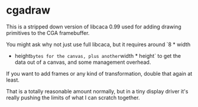 # cgadraw

This is a stripped down version of libcaca 0.99 used for adding drawing
primitives to the CGA framebuffer.

You might ask why not just use full libcaca, but it requires around `8 * width
* height` bytes for the canvas, plus another `width * height` to get the data
out of a canvas, and some management overhead.

If you want to add frames or any kind of transformation, double that again at
least.

That is a totally reasonable amount normally, but in a tiny display driver
it's really pushing the limits of what I can scratch together.
